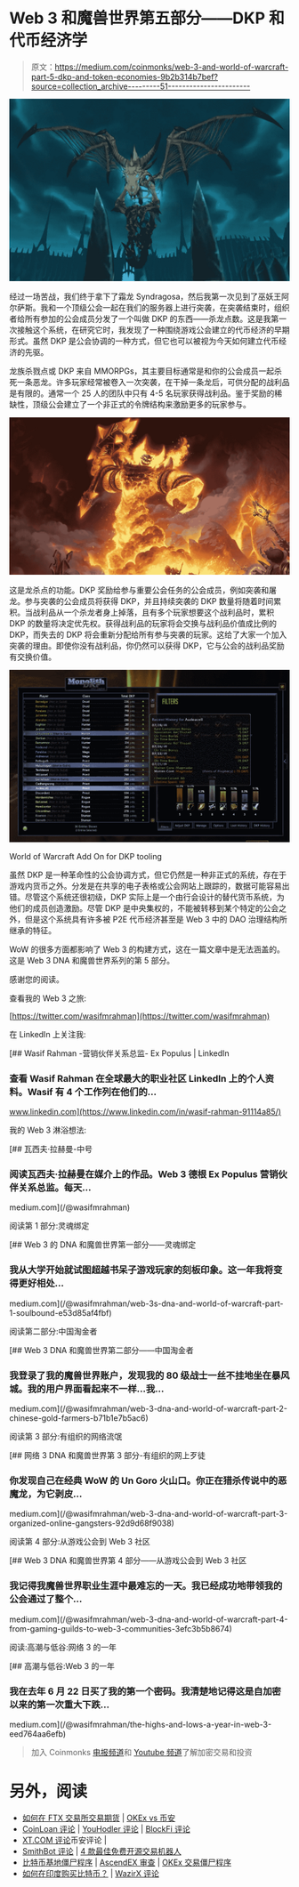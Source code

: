 # Web 3 和魔兽世界第五部分——DKP 和代币经济学

> 原文：<https://medium.com/coinmonks/web-3-and-world-of-warcraft-part-5-dkp-and-token-economies-9b2b314b7bef?source=collection_archive---------51----------------------->

![](img/059ab7824b57f53985c6c0b449efa054.png)

经过一场苦战，我们终于拿下了霜龙 Syndragosa，然后我第一次见到了巫妖王阿尔萨斯。我和一个顶级公会一起在我们的服务器上进行突袭，在突袭结束时，组织者给所有参加的公会成员分发了一个叫做 DKP 的东西——杀龙点数。这是我第一次接触这个系统，在研究它时，我发现了一种围绕游戏公会建立的代币经济的早期形式。虽然 DKP 是公会协调的一种方式，但它也可以被视为今天如何建立代币经济的先驱。

龙族杀戮点或 DKP 来自 MMORPGs，其主要目标通常是和你的公会成员一起杀死一条恶龙。许多玩家经常被卷入一次突袭，在干掉一条龙后，可供分配的战利品是有限的。通常一个 25 人的团队中只有 4-5 名玩家获得战利品。鉴于奖励的稀缺性，顶级公会建立了一个非正式的令牌结构来激励更多的玩家参与。

![](img/3582e23f6d58102ad1ae4a65833ad391.png)

这是龙杀点的功能。DKP 奖励给参与重要公会任务的公会成员，例如突袭和屠龙。参与突袭的公会成员将获得 DKP，并且持续突袭的 DKP 数量将随着时间累积。当战利品从一个杀龙者身上掉落，且有多个玩家想要这个战利品时，累积 DKP 的数量将决定优先权。获得战利品的玩家将会交换与战利品价值成比例的 DKP，而失去的 DKP 将会重新分配给所有参与突袭的玩家。这给了大家一个加入突袭的理由。即使你没有战利品，你仍然可以获得 DKP，它与公会的战利品奖励有交换价值。

![](img/1a270c7dee326b00f9e548e6e8fc345b.png)

World of Warcraft Add On for DKP tooling

虽然 DKP 是一种革命性的公会协调方式，但它仍然是一种非正式的系统，存在于游戏内货币之外。分发是在共享的电子表格或公会网站上跟踪的，数据可能容易出错。尽管这个系统还很初级，DKP 实际上是一个由行会设计的替代货币系统，为他们的成员创造激励。尽管 DKP 是中央集权的，不能被转移到某个特定的公会之外，但是这个系统具有许多被 P2E 代币经济甚至是 Web 3 中的 DAO 治理结构所继承的特征。

WoW 的很多方面都影响了 Web 3 的构建方式，这在一篇文章中是无法涵盖的。这是 Web 3 DNA 和魔兽世界系列的第 5 部分。

感谢您的阅读。

查看我的 Web 3 之旅:

[https://twitter.com/wasifmrahman](https://twitter.com/wasifmrahman)

在 LinkedIn 上关注我:

[](https://www.linkedin.com/in/wasif-rahman-91114a85/) [## Wasif Rahman -营销伙伴关系总监- Ex Populus | LinkedIn

### 查看 Wasif Rahman 在全球最大的职业社区 LinkedIn 上的个人资料。Wasif 有 4 个工作列在他们的…

www.linkedin.com](https://www.linkedin.com/in/wasif-rahman-91114a85/) 

我的 Web 3 淋浴想法:

[](/@wasifmrahman) [## 瓦西夫·拉赫曼-中号

### 阅读瓦西夫·拉赫曼在媒介上的作品。Web 3 德根 Ex Populus 营销伙伴关系总监。每天…

medium.com](/@wasifmrahman) 

阅读第 1 部分:灵魂绑定

[](/@wasifmrahman/web-3s-dna-and-world-of-warcraft-part-1-soulbound-e53d85af4fbf) [## Web 3 的 DNA 和魔兽世界第一部分——灵魂绑定

### 我从大学开始就试图超越书呆子游戏玩家的刻板印象。这一年我将变得更好相处…

medium.com](/@wasifmrahman/web-3s-dna-and-world-of-warcraft-part-1-soulbound-e53d85af4fbf) 

阅读第二部分:中国淘金者

[](/@wasifmrahman/web-3-dna-and-world-of-warcraft-part-2-chinese-gold-farmers-b71b1e7b5ac6) [## Web 3 DNA 和魔兽世界第二部分——中国淘金者

### 我登录了我的魔兽世界账户，发现我的 80 级战士一丝不挂地坐在暴风城。我的用户界面看起来不一样…我…

medium.com](/@wasifmrahman/web-3-dna-and-world-of-warcraft-part-2-chinese-gold-farmers-b71b1e7b5ac6) 

阅读第 3 部分:有组织的网络流氓

[](/@wasifmrahman/web-3-dna-and-world-of-warcraft-part-3-organized-online-gangsters-92d9d68f9038) [## 网络 3 DNA 和魔兽世界第 3 部分-有组织的网上歹徒

### 你发现自己在经典 WoW 的 Un Goro 火山口。你正在猎杀传说中的恶魔龙，为它剥皮…

medium.com](/@wasifmrahman/web-3-dna-and-world-of-warcraft-part-3-organized-online-gangsters-92d9d68f9038) 

阅读第 4 部分:从游戏公会到 Web 3 社区

[](/@wasifmrahman/web-3-dna-and-world-of-warcraft-part-4-from-gaming-guilds-to-web-3-communities-3efc3b5b8674) [## Web 3 DNA 和魔兽世界第 4 部分——从游戏公会到 Web 3 社区

### 我记得我魔兽世界职业生涯中最难忘的一天。我已经成功地带领我的公会通过了整个…

medium.com](/@wasifmrahman/web-3-dna-and-world-of-warcraft-part-4-from-gaming-guilds-to-web-3-communities-3efc3b5b8674) 

阅读:高潮与低谷:网络 3 的一年

[](/@wasifmrahman/the-highs-and-lows-a-year-in-web-3-eed764aa6efb) [## 高潮与低谷:Web 3 的一年

### 我在去年 6 月 22 日买了我的第一个密码。我清楚地记得这是自加密以来的第一次重大下跌…

medium.com](/@wasifmrahman/the-highs-and-lows-a-year-in-web-3-eed764aa6efb) 

> 加入 Coinmonks [电报频道](https://t.me/coincodecap)和 [Youtube 频道](https://www.youtube.com/c/coinmonks/videos)了解加密交易和投资

# 另外，阅读

*   [如何在 FTX 交易所交易期货](https://coincodecap.com/ftx-futures-trading) | [OKEx vs 币安](https://coincodecap.com/okex-vs-binance)
*   [CoinLoan 评论](https://coincodecap.com/coinloan-review) | [YouHodler 评论](/coinmonks/youhodler-4-easy-ways-to-make-money-98969b9689f2) | [BlockFi 评论](https://coincodecap.com/blockfi-review)
*   [XT.COM 评论](https://coincodecap.com/profittradingapp-for-binance)币安评论 |
*   [SmithBot 评论](https://coincodecap.com/smithbot-review) | [4 款最佳免费开源交易机器人](https://coincodecap.com/free-open-source-trading-bots)
*   [比特币基地僵尸程序](/coinmonks/coinbase-bots-ac6359e897f3) | [AscendEX 审查](/coinmonks/ascendex-review-53e829cf75fa) | [OKEx 交易僵尸程序](/coinmonks/okex-trading-bots-234920f61e60)
*   [如何在印度购买比特币？](/coinmonks/buy-bitcoin-in-india-feb50ddfef94) | [WazirX 评论](/coinmonks/wazirx-review-5c811b074f5b)
